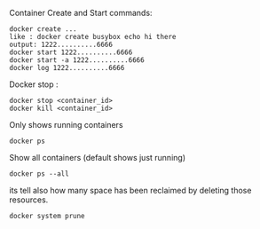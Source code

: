 Container Create and Start commands: 
```
docker create ...
like : docker create busybox echo hi there
output: 1222..........6666
docker start 1222..........6666
docker start -a 1222..........6666
docker log 1222..........6666
```
Docker stop : 
```
docker stop <container_id>
docker kill <container_id>
```
 
 
 Only shows running containers 
``` 
docker ps
````

Show all containers (default shows just running)

``` 
docker ps --all
```

its tell also how many space has been reclaimed by deleting those resources.
``` 
docker system prune 
```

